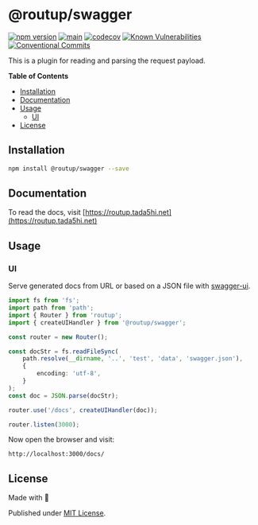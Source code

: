 # @routup/swagger

[![npm version](https://badge.fury.io/js/@routup%2Fswagger.svg)](https://badge.fury.io/js/@routup%2Fswagger)
[![main](https://github.com/Tada5hi/routup/actions/workflows/main.yml/badge.svg)](https://github.com/Tada5hi/routup/actions/workflows/main.yml)
[![codecov](https://codecov.io/gh/tada5hi/routup/branch/master/graph/badge.svg?token=QFGCsHRUax)](https://codecov.io/gh/tada5hi/routup)
[![Known Vulnerabilities](https://snyk.io/test/github/Tada5hi/routup/badge.svg)](https://snyk.io/test/github/Tada5hi/routup)
[![Conventional Commits](https://img.shields.io/badge/Conventional%20Commits-1.0.0-%23FE5196?logo=conventionalcommits&logoColor=white)](https://conventionalcommits.org)

This is a plugin for reading and parsing the request payload.

**Table of Contents**

- [Installation](#installation)
- [Documentation](#documentation)
- [Usage](#usage)
  - [UI](#ui)
- [License](#license)

## Installation

```bash
npm install @routup/swagger --save
```

## Documentation

To read the docs, visit [https://routup.tada5hi.net](https://routup.tada5hi.net)

## Usage

### UI

Serve generated docs from URL or based on a JSON file with [swagger-ui](https://www.npmjs.com/package/swagger-ui-dist).

```typescript
import fs from 'fs';
import path from 'path';
import { Router } from 'routup';
import { createUIHandler } from '@routup/swagger';

const router = new Router();

const docStr = fs.readFileSync(
    path.resolve(__dirname, '..', 'test', 'data', 'swagger.json'), 
    {
        encoding: 'utf-8',
    }
);
const doc = JSON.parse(docStr);

router.use('/docs', createUIHandler(doc));

router.listen(3000);
```

Now open the browser and visit:

`http://localhost:3000/docs/`

## License

Made with 💚

Published under [MIT License](./LICENSE).
